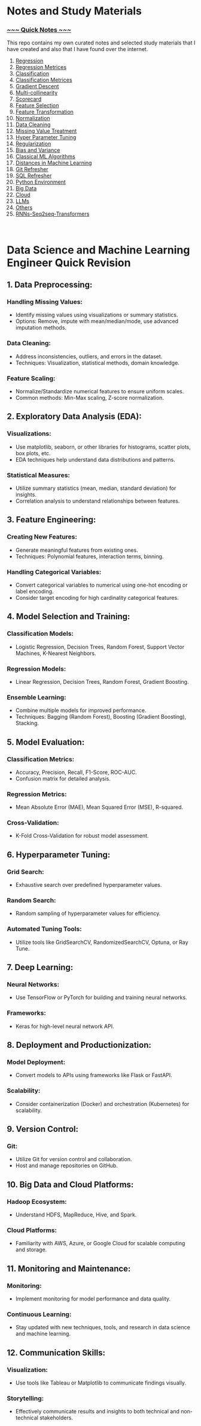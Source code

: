 # Notes and Study Materials 
### [~~~ Quick Notes ~~~](./quickNotes.md)


This repo contains my own curated notes and selected study materials that I have created and also that I have found over the internet.

1. [Regression](./quickRevision/regression.md)
2. [Regression Metrices](./quickRevision/regressionMetrices.md)
3. [Classification](./quickRevision/classification.md)
4. [Classification Metrices](./quickRevision/classificationMetrices.md)
5. [Gradient Descent](./quickRevision/gradientDescent.md)
6. [Multi-collinearity](./quickRevision/multicollinearity.md)
7. [Scorecard](./quickRevision/scorecard.md)
8. [Feature Selection](./quickRevision/featureSelection.md)
9. [Feature Transformation](./quickRevision/featureTransformation.md)
10. [Normalization](./quickRevision/normalization.md)
11. [Data Cleaning](./quickRevision/dataCleaning.md)
12. [Missing Value Treatment](./quickRevision/missingValue.md)
13. [Hyper Parameter Tuning](./quickRevision/hyperParameterTuning.md)
14. [Regularization](./quickRevision/regularization.md)
15. [Bias and Variance](./quickRevision/biasAndVariance.md)
16. [Classical ML Algorithms](./quickRevision/classicalMLAlgorithms.md)
17. [Distances in Machine Learning](./quickRevision/distances.md)
18. [Git Refresher](./quickRevision/gitRefresher.md)
19. [SQL Refresher](./quickRevision/sqlRefresher.md)
20. [Python Environment](./quickRevision/pythonEnvironment.md)
21. [Big Data](./quickRevision/bigData.md)
22. [Cloud](./quickRevision/cloud.md)
23. [LLMs](./quickRevision/llms.md)
24. [Others](./quickRevision/others.md)
24. [RNNs-Seq2seq-Transformers](./quickRevision/rnn-seq2seq-transformers.md)

<br>


# Data Science and Machine Learning Engineer Quick Revision

## 1. Data Preprocessing:
### Handling Missing Values:
- Identify missing values using visualizations or summary statistics.
- Options: Remove, impute with mean/median/mode, use advanced imputation methods.

### Data Cleaning:
- Address inconsistencies, outliers, and errors in the dataset.
- Techniques: Visualization, statistical methods, domain knowledge.

### Feature Scaling:
- Normalize/Standardize numerical features to ensure uniform scales.
- Common methods: Min-Max scaling, Z-score normalization.

## 2. Exploratory Data Analysis (EDA):
### Visualizations:
- Use matplotlib, seaborn, or other libraries for histograms, scatter plots, box plots, etc.
- EDA techniques help understand data distributions and patterns.

### Statistical Measures:
- Utilize summary statistics (mean, median, standard deviation) for insights.
- Correlation analysis to understand relationships between features.

## 3. Feature Engineering:
### Creating New Features:
- Generate meaningful features from existing ones.
- Techniques: Polynomial features, interaction terms, binning.

### Handling Categorical Variables:
- Convert categorical variables to numerical using one-hot encoding or label encoding.
- Consider target encoding for high cardinality categorical features.

## 4. Model Selection and Training:
### Classification Models:
- Logistic Regression, Decision Trees, Random Forest, Support Vector Machines, K-Nearest Neighbors.

### Regression Models:
- Linear Regression, Decision Trees, Random Forest, Gradient Boosting.

### Ensemble Learning:
- Combine multiple models for improved performance.
- Techniques: Bagging (Random Forest), Boosting (Gradient Boosting), Stacking.

## 5. Model Evaluation:
### Classification Metrics:
- Accuracy, Precision, Recall, F1-Score, ROC-AUC.
- Confusion matrix for detailed analysis.

### Regression Metrics:
- Mean Absolute Error (MAE), Mean Squared Error (MSE), R-squared.

### Cross-Validation:
- K-Fold Cross-Validation for robust model assessment.

## 6. Hyperparameter Tuning:
### Grid Search:
- Exhaustive search over predefined hyperparameter values.

### Random Search:
- Random sampling of hyperparameter values for efficiency.

### Automated Tuning Tools:
- Utilize tools like GridSearchCV, RandomizedSearchCV, Optuna, or Ray Tune.

## 7. Deep Learning:
### Neural Networks:
- Use TensorFlow or PyTorch for building and training neural networks.

### Frameworks:
- Keras for high-level neural network API.

## 8. Deployment and Productionization:
### Model Deployment:
- Convert models to APIs using frameworks like Flask or FastAPI.

### Scalability:
- Consider containerization (Docker) and orchestration (Kubernetes) for scalability.

## 9. Version Control:
### Git:
- Utilize Git for version control and collaboration.
- Host and manage repositories on GitHub.

## 10. Big Data and Cloud Platforms:
### Hadoop Ecosystem:
- Understand HDFS, MapReduce, Hive, and Spark.

### Cloud Platforms:
- Familiarity with AWS, Azure, or Google Cloud for scalable computing and storage.

## 11. Monitoring and Maintenance:
### Monitoring:
- Implement monitoring for model performance and data quality.

### Continuous Learning:
- Stay updated with new techniques, tools, and research in data science and machine learning.

## 12. Communication Skills:
### Visualization:
- Use tools like Tableau or Matplotlib to communicate findings visually.

### Storytelling:
- Effectively communicate results and insights to both technical and non-technical stakeholders.
